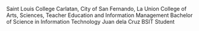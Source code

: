 Saint Louis College
Carlatan, City of San Fernando, La Union
College of Arts, Sciences, Teacher Education and Information Management
Bachelor of Science in Information Technology
Juan dela Cruz
BSIT Student
